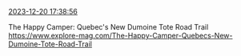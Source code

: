 [2023-12-20 17:38:56](https://mstdn.social/@hill_wanderer/111613964230604573)

The Happy Camper: Quebec&#39;s New Dumoine Tote Road Trail <a href="https://www.explore-mag.com/The-Happy-Camper-Quebecs-New-Dumoine-Tote-Road-Trail" target="_blank" rel="nofollow noopener noreferrer" translate="no">https://www.explore-mag.com/The-Happy-Camper-Quebecs-New-Dumoine-Tote-Road-Trail</a>